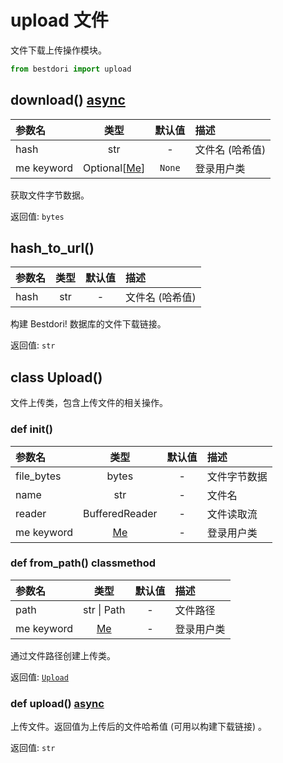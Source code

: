 # upload 文件

文件下载上传操作模块。

```python
from bestdori import upload
```

## download() <Badge type="tip">[async](/fast-start/#async-sync)</Badge>

| 参数名 | 类型 | 默认值 | 描述 |
|:------|:----:|:-----:|:-----|
| hash | str | - | 文件名 (哈希值) |
| me <Badge type="info">keyword</Badge> | Optional[[Me](./user/#me)] | `None` | 登录用户类 |

获取文件字节数据。

<Badge type="info">返回值:</Badge> `bytes`

## hash_to_url()

| 参数名 | 类型 | 默认值 | 描述 |
|:------|:----:|:-----:|:-----|
| hash | str | - | 文件名 (哈希值) |

构建 Bestdori! 数据库的文件下载链接。

<Badge type="info">返回值:</Badge> `str`


## class Upload()

文件上传类，包含上传文件的相关操作。

### def __init__()

| 参数名 | 类型 | 默认值 | 描述 |
|:------|:----:|:-----:|:-----|
| file_bytes | bytes | - | 文件字节数据 |
| name | str | - | 文件名 |
| reader | BufferedReader | - | 文件读取流 |
| me <Badge type="info">keyword</Badge> | [Me](./user/#me) | - | 登录用户类 |

### def from_path() <Badge type="info">classmethod</Badge>

| 参数名 | 类型 | 默认值 | 描述 |
|:------|:----:|:-----:|:-----|
| path | str \| Path | - | 文件路径 |
| me <Badge type="info">keyword</Badge> | [Me](./user/#me) | - | 登录用户类 |

通过文件路径创建上传类。

<Badge type="info">返回值:</Badge> [`Upload`](#upload)

### def upload() <Badge type="tip">[async](/fast-start/#async-sync)</Badge>

上传文件。返回值为上传后的文件哈希值 (可用以构建下载链接) 。

<Badge type="info">返回值:</Badge> `str`
